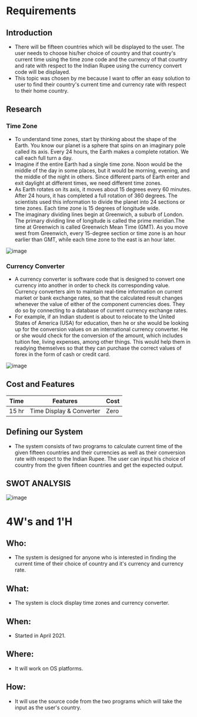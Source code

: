 # Requirements
## Introduction
* There will be fifteen countries which will be displayed to the user. The user needs to choose his/her choice of country and that country's current time using the time zone code and the currency of that country and rate with respect to the Indian Rupee using the currency convert code will be displayed. 
* This topic was chosen by me because I want to offer an easy solution to user to find their country's current time and currency rate with respect to their home country.

## Research
### Time Zone
* To understand time zones, start by thinking about the shape of the Earth. You know our planet is a sphere that spins on an imaginary pole called its axis. Every 24 hours, the Earth makes a complete rotation. We call each full turn a day.
* Imagine if the entire Earth had a single time zone. Noon would be the middle of the day in some places, but it would be morning, evening, and the middle of the night in others. Since different parts of Earth enter and exit daylight at different times, we need different time zones.
* As Earth rotates on its axis, it moves about 15 degrees every 60 minutes. After 24 hours, it has completed a full rotation of 360 degrees. The scientists used this information to divide the planet into 24 sections or time zones. Each time zone is 15 degrees of longitude wide.
* The imaginary dividing lines begin at Greenwich, a suburb of London. The primary dividing line of longitude is called the prime meridian.The time at Greenwich is called Greenwich Mean Time (GMT). As you move west from Greenwich, every 15-degree section or time zone is an hour earlier than GMT, while each time zone to the east is an hour later.

![image](https://user-images.githubusercontent.com/80448432/114149261-58163200-9938-11eb-8184-c915bc3b70c2.png)
### Currency Converter
* A currency converter is software code that is designed to convert one currency into another in order to check its corresponding value. Currency converters aim to maintain real-time information on current market or bank exchange rates, so that the calculated result changes whenever the value of either of the component currencies does. They do so by connecting to a database of current currency exchange rates.
* For example, if an Indian student is about to relocate to the United States of America (USA) for education, then he or she would be looking up for the conversion values on an international currency converter. He or she would check for the conversion of the amount, which includes tuition fee, living expenses, among other things. This would help them in readying themselves so that they can purchase the correct values of forex in the form of cash or credit card.

![image](https://user-images.githubusercontent.com/80448432/114195080-c75a4900-996d-11eb-9c6d-f640c7519c07.png)
## Cost and Features
| Time | Features | Cost |
| ---- | -------- | ---- |
|15 hr | Time Display & Converter| Zero |
## Defining our System
* The system consists of two programs to calculate current time of the given fifteen countries and their currencies as well as their conversion rate with respect to the Indian Rupee. The user can input his choice of country from the given fifteen countries and get the expected output.
## SWOT ANALYSIS

![image](https://user-images.githubusercontent.com/80448432/114222792-a523f380-998c-11eb-83c8-cb471b57f573.png)

# 4W&#39;s and 1&#39;H

## Who:
* The system is designed for anyone who is interested in finding the current time of their choice of country and it's currency and currency rate.

## What:
* The system is clock display time zones and currency converter.

## When:
* Started in April 2021.

## Where:
* It will work on OS platforms.

## How:
* It will use the source code from the two programs which will take the input as the user's country.






